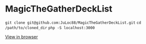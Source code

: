 # MagicTheGatherDeckList

`git clone git@github.com:JuLoc88/MagicTheGatherDeckList.git`
`cd /path/to/cloned_dir`
`php -S localhost:3000`

<a href="localhost:3000">View in browser</a>
